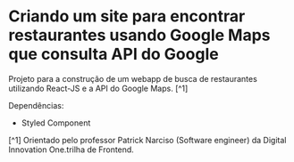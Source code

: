 # Criando um site para encontrar restaurantes usando Google Maps que consulta API do Google


Projeto para a construção de um webapp de busca de restaurantes utilizando React-JS e a API do Google Maps. [^1]


Dependências:

- Styled Component


[^1] Orientado pelo professor Patrick Narciso (Software engineer) da Digital Innovation One.trilha de Frontend.

